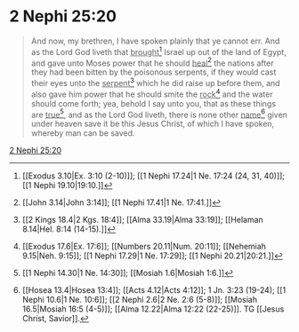 # 2 Nephi 25:20

> And now, my brethren, I have spoken plainly that ye cannot err. And as the Lord God liveth that <u>brought</u>[^a] Israel up out of the land of Egypt, and gave unto Moses power that he should <u>heal</u>[^b] the nations after they had been bitten by the poisonous serpents, if they would cast their eyes unto the <u>serpent</u>[^c] which he did raise up before them, and also gave him power that he should smite the <u>rock</u>[^d] and the water should come forth; yea, behold I say unto you, that as these things are <u>true</u>[^e], and as the Lord God liveth, there is none other <u>name</u>[^f] given under heaven save it be this Jesus Christ, of which I have spoken, whereby man can be saved.

[2 Nephi 25:20](https://www.churchofjesuschrist.org/study/scriptures/bofm/2-ne/25?lang=eng&id=p20#p20)


[^a]: [[Exodus 3.10|Ex. 3:10 (2-10)]]; [[1 Nephi 17.24|1 Ne. 17:24 (24, 31, 40)]]; [[1 Nephi 19.10|19:10.]]
[^b]: [[John 3.14|John 3:14]]; [[1 Nephi 17.41|1 Ne. 17:41.]]
[^c]: [[2 Kings 18.4|2 Kgs. 18:4]]; [[Alma 33.19|Alma 33:19]]; [[Helaman 8.14|Hel. 8:14 (14-15).]]
[^d]: [[Exodus 17.6|Ex. 17:6]]; [[Numbers 20.11|Num. 20:11]]; [[Nehemiah 9.15|Neh. 9:15]]; [[1 Nephi 17.29|1 Ne. 17:29]]; [[1 Nephi 20.21|20:21.]]
[^e]: [[1 Nephi 14.30|1 Ne. 14:30]]; [[Mosiah 1.6|Mosiah 1:6.]]
[^f]: [[Hosea 13.4|Hosea 13:4]]; [[Acts 4.12|Acts 4:12]]; 1 Jn. 3:23 (19-24); [[1 Nephi 10.6|1 Ne. 10:6]]; [[2 Nephi 2.6|2 Ne. 2:6 (5-8)]]; [[Mosiah 16.5|Mosiah 16:5 (4-5)]]; [[Alma 12.22|Alma 12:22 (22-25)]]. TG [[Jesus Christ, Savior]].
